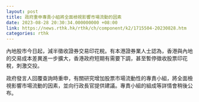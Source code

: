 ```yaml
---
layout: post
title: 政府重申專責小組將全面檢視影響市場流動的因素
date: 2023-08-28 20:30:34.000000000 +08:00
link: https://news.rthk.hk/rthk/ch/component/k2/1715504-20230828.htm
categories: rthk
---
```


內地股市今日起，減半徵收證券交易印花稅。有本港證券業人士認為，香港與內地的交易成本差異進一步擴大，香港政府短期有需要下調，甚至暫停徵收股票印花稅，刺激交投。

政府發言人回覆查詢時重申，有關研究增加股票市場流動性的專責小組，將全面檢視影響市場流動的因素，並向行政長官提供建議。專責小組的組成等詳情會稍後公布。
